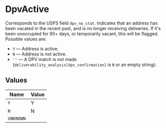 # DpvActive

Corresponds to the USPS field `dpv_no_stat`. Indicates that an address has been vacated in the recent past, and is no longer receiving deliveries. If it's been unoccupied for 90+ days, or temporarily vacant, this will be flagged. Possible values are:
* `Y` –– Address is active.
* `N` –– Address is not active.
* `''` –– A DPV match is not made (`deliverability_analysis[dpv_confirmation]` is `N` or an empty string).



## Values

| Name      | Value     |
| --------- | --------- |
| `Y`       | Y         |
| `N`       | N         |
| `UNKNOWN` |           |